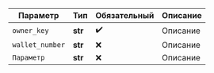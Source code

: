 Параметр | Тип | Обязательный | Описание | 
---|---|---|---
`owner_key` | **str** | :heavy_check_mark: | Описание 
`wallet_number` | **str** | :x: | Описание 
`Параметр` | **str** | :x: | Описание 
